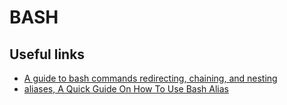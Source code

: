 # BASH

## Useful links

- [A guide to bash commands redirecting, chaining, and nesting](https://levelup.gitconnected.com/a-guide-to-bash-commands-redirecting-chaining-and-nesting-f0c752c62eca)
- [aliases, A Quick Guide On How To Use Bash Alias](https://www.shell-tips.com/bash/alias/#gsc.tab=0)
